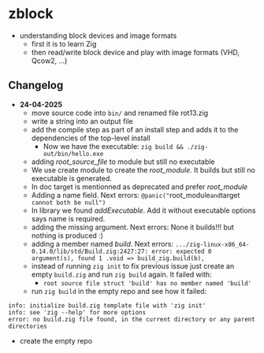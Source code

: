 # zblock

- understanding block devices and image formats
  - first it is to learn Zig
  - then read/write block device and play with image formats (VHD, Qcow2, ...)

## Changelog

- **24-04-2025**
  - move source code into `bin/` and renamed file rot13.zig
  - write a string into an output file
  - add the compile step as part of an install step and adds it to the dependencies of the top-level install
    - Now we have the executable: `zig build && ./zig-out/bin/hello.exe` 
  - adding *root_source_file* to module but still no executable
  - We use create module to create the *root_module*. It builds but still no executable is generated.
  - In doc target is mentionned as deprecated and prefer *root_module*
  - Adding a name field. Next errors: `@panic("`root_module` and `target` cannot both be null")`
  - In library we found *addExecutable*. Add it without executable options says name is required.
  - adding the missing argument. Next errors: None it builds!!! but nothing is produced :)
  - adding a member named *build*. Next errors: `.../zig-linux-x86_64-0.14.0/lib/std/Build.zig:2427:27: error: expected 0 argument(s), found 1
        .void => build_zig.build(b),`
  - instead of running `zig init` to fix previous issue just create an empty `build.zig`
    and run `zig build` again. It failed with:
    - `root source file struct 'build' has no member named 'build'`
  - run `zig build` in the empty repo and see how it failed:
```
info: initialize build.zig template file with 'zig init'
info: see 'zig --help' for more options
error: no build.zig file found, in the current directory or any parent directories
```
  - create the empty repo
